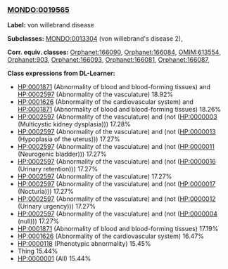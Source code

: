 
### [MONDO:0019565](http://purl.obolibrary.org/obo/MONDO_0019565)
**Label:** von willebrand disease

**Subclasses:** [MONDO:0013304](http://purl.obolibrary.org/obo/MONDO_0013304) (von willebrand's disease 2), 

**Corr. equiv. classes:** [Orphanet:166090](http://www.orpha.net/ORDO/Orphanet_166090), [Orphanet:166084](http://www.orpha.net/ORDO/Orphanet_166084), [OMIM:613554](http://purl.obolibrary.org/obo/OMIM_613554), [Orphanet:903](http://www.orpha.net/ORDO/Orphanet_903), [Orphanet:166093](http://www.orpha.net/ORDO/Orphanet_166093), [Orphanet:166081](http://www.orpha.net/ORDO/Orphanet_166081), [Orphanet:166087](http://www.orpha.net/ORDO/Orphanet_166087), 

**Class expressions from DL-Learner:**

- [HP:0001871](http://purl.obolibrary.org/obo/HP_0001871) (Abnormality of blood and blood-forming tissues) and [HP:0002597](http://purl.obolibrary.org/obo/HP_0002597) (Abnormality of the vasculature) 18.92%
- [HP:0001626](http://purl.obolibrary.org/obo/HP_0001626) (Abnormality of the cardiovascular system) and [HP:0001871](http://purl.obolibrary.org/obo/HP_0001871) (Abnormality of blood and blood-forming tissues) 18.26%
- [HP:0002597](http://purl.obolibrary.org/obo/HP_0002597) (Abnormality of the vasculature) and (not ([HP:0000003](http://purl.obolibrary.org/obo/HP_0000003) (Multicystic kidney dysplasia))) 17.28%
- [HP:0002597](http://purl.obolibrary.org/obo/HP_0002597) (Abnormality of the vasculature) and (not ([HP:0000013](http://purl.obolibrary.org/obo/HP_0000013) (Hypoplasia of the uterus))) 17.27%
- [HP:0002597](http://purl.obolibrary.org/obo/HP_0002597) (Abnormality of the vasculature) and (not ([HP:0000011](http://purl.obolibrary.org/obo/HP_0000011) (Neurogenic bladder))) 17.27%
- [HP:0002597](http://purl.obolibrary.org/obo/HP_0002597) (Abnormality of the vasculature) and (not ([HP:0000016](http://purl.obolibrary.org/obo/HP_0000016) (Urinary retention))) 17.27%
- [HP:0002597](http://purl.obolibrary.org/obo/HP_0002597) (Abnormality of the vasculature) 17.27%
- [HP:0002597](http://purl.obolibrary.org/obo/HP_0002597) (Abnormality of the vasculature) and (not ([HP:0000017](http://purl.obolibrary.org/obo/HP_0000017) (Nocturia))) 17.27%
- [HP:0002597](http://purl.obolibrary.org/obo/HP_0002597) (Abnormality of the vasculature) and (not ([HP:0000012](http://purl.obolibrary.org/obo/HP_0000012) (Urinary urgency))) 17.27%
- [HP:0002597](http://purl.obolibrary.org/obo/HP_0002597) (Abnormality of the vasculature) and (not ([HP:0000004](http://purl.obolibrary.org/obo/HP_0000004) (null))) 17.27%
- [HP:0001871](http://purl.obolibrary.org/obo/HP_0001871) (Abnormality of blood and blood-forming tissues) 17.19%
- [HP:0001626](http://purl.obolibrary.org/obo/HP_0001626) (Abnormality of the cardiovascular system) 16.47%
- [HP:0000118](http://purl.obolibrary.org/obo/HP_0000118) (Phenotypic abnormality) 15.45%
- Thing 15.44%
- [HP:0000001](http://purl.obolibrary.org/obo/HP_0000001) (All) 15.44%


